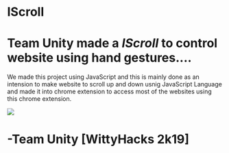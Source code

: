 # IScroll

# Team Unity made a ***IScroll*** to control website using hand gestures....

We made this project using JavaScript and this is mainly done as an intension to make website to scroll up and down usnig JavaScript Language and made it into chrome extension to access most of the websites using this chrome extension.

![](IScroll_Unity.gif)

# -Team Unity [WittyHacks 2k19]
